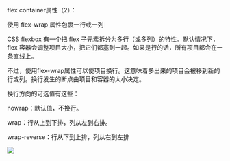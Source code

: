 
flex container属性（2）：

使用 flex-wrap 属性包裹一行或一列

CSS flexbox 有一个把 flex 子元素拆分为多行（或多列）的特性。默认情况下，flex 容器会调整项目大小，把它们都塞到一起。如果是行的话，所有项目都会在一条直线上。

不过，使用flex-wrap属性可以使项目换行。这意味着多出来的项目会被移到新的行或列。换行发生的断点由项目和容器的大小决定。

换行方向的可选值有这些：

nowrap：默认值，不换行。

wrap：行从上到下排，列从左到右排。

wrap-reverse：行从下到上排，列从右到左排

![](http://qfbeps0qh.hb-bkt.clouddn.com/go/flex-wrap.svg)